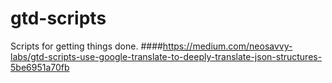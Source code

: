# gtd-scripts
Scripts for getting things done.
####https://medium.com/neosavvy-labs/gtd-scripts-use-google-translate-to-deeply-translate-json-structures-5be6951a70fb
